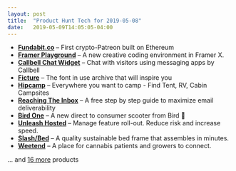 ```yaml
---
layout: post
title:  "Product Hunt Tech for 2019-05-08"
date:   2019-05-09T14:05:05-04:00
---
```


* **[Fundabit.co](https://www.producthunt.com/posts/fundabit-co?utm_campaign=producthunt-api&utm_medium=api&utm_source=Application%3A+Daily+Digest+RSS+%28ID%3A+3202%29)** – First crypto-Patreon built on Ethereum
* **[Framer Playground](https://www.producthunt.com/posts/framer-playground-2?utm_campaign=producthunt-api&utm_medium=api&utm_source=Application%3A+Daily+Digest+RSS+%28ID%3A+3202%29)** – A new creative coding environment in Framer X.
* **[Callbell Chat Widget](https://www.producthunt.com/posts/callbell-chat-widget-3?utm_campaign=producthunt-api&utm_medium=api&utm_source=Application%3A+Daily+Digest+RSS+%28ID%3A+3202%29)** – Chat with visitors using messaging apps by Callbell
* **[Ficture](https://www.producthunt.com/posts/ficture?utm_campaign=producthunt-api&utm_medium=api&utm_source=Application%3A+Daily+Digest+RSS+%28ID%3A+3202%29)** – The font in use archive that will inspire you
* **[Hipcamp](https://www.producthunt.com/posts/hipcamp-2?utm_campaign=producthunt-api&utm_medium=api&utm_source=Application%3A+Daily+Digest+RSS+%28ID%3A+3202%29)** – Everywhere you want to camp - Find Tent, RV, Cabin Campsites
* **[Reaching The Inbox](https://www.producthunt.com/posts/reaching-the-inbox?utm_campaign=producthunt-api&utm_medium=api&utm_source=Application%3A+Daily+Digest+RSS+%28ID%3A+3202%29)** – A free step by step guide to maximize email deliverability
* **[Bird One](https://www.producthunt.com/posts/bird-one?utm_campaign=producthunt-api&utm_medium=api&utm_source=Application%3A+Daily+Digest+RSS+%28ID%3A+3202%29)** – A new direct to consumer scooter from Bird 🛴
* **[Unleash Hosted](https://www.producthunt.com/posts/unleash-hosted?utm_campaign=producthunt-api&utm_medium=api&utm_source=Application%3A+Daily+Digest+RSS+%28ID%3A+3202%29)** – Manage feature roll-out. Reduce risk and increase speed.
* **[Slash/Bed](https://www.producthunt.com/posts/slash-bed?utm_campaign=producthunt-api&utm_medium=api&utm_source=Application%3A+Daily+Digest+RSS+%28ID%3A+3202%29)** – A quality sustainable bed frame that assembles in minutes.
* **[Weetend](https://www.producthunt.com/posts/weetend?utm_campaign=producthunt-api&utm_medium=api&utm_source=Application%3A+Daily+Digest+RSS+%28ID%3A+3202%29)** – A place for cannabis patients and growers to connect.

… and [16 more](https://www.producthunt.com/tech) products